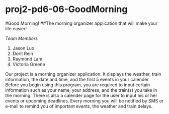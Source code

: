 proj2-pd6-06-GoodMorning
========================


#Good Morning!
##The morning organizer application that will make your life easier!

*Team Members*
  1. Jason Luo
  2. Dorit Rein
  3. Raymond Lam
  4. Victoria Greene

  Our project is a morning organizer application. It displays the weather, train information, 
  the date and time, and the first 5 events in your calender. Before you begin using this program,
  you are required to input certain information such as your name, your address, and the train(s)
  you take in the morning. There is also a calender page for the user to input his or her events
  or upcoming deadlines. Every morning you will be notified by SMS or e-mail to remind you of 
  important events, the weather and train delays.
